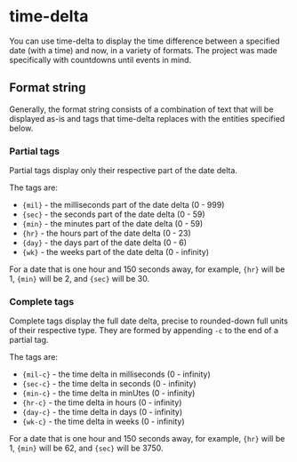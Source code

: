 # time-delta

You can use time-delta to display the time difference between a specified date (with a time) and now, in a variety of formats. The project was made specifically with countdowns until events in mind. 

## Format string

Generally, the format string consists of a combination of text that will be displayed as-is and tags that time-delta replaces with the entities specified below.

### Partial tags

Partial tags display only their respective part of the date delta. 

The tags are: 
- `{mil}` - the milliseconds part of the date delta (0 - 999)
- `{sec}` - the seconds part of the date delta (0 - 59)
- `{min}` - the minutes part of the date delta (0 - 59)
- `{hr}` - the hours part of the date delta (0 - 23)
- `{day}` - the days part of the date delta (0 - 6)
- `{wk}` - the weeks part of the date delta (0 - infinity)

For a date that is one hour and 150 seconds away, for example, `{hr}` will be 1, `{min}` will be 2, and `{sec}` will be 30.

### Complete tags

Complete tags display the full date delta, precise to rounded-down full units of their respective type. They are formed by appending `-c` to the end of a partial tag.

The tags are:
- `{mil-c}` - the time delta in milliseconds (0 - infinity)
- `{sec-c}` - the time delta in seconds (0 - infinity)
- `{min-c}` - the time delta in minUtes (0 - infinity)
- `{hr-c}` - the time delta in hours (0 - infinity)
- `{day-c}` - the time delta in days (0 - infinity)
- `{wk-c}` - the time delta in weeks (0 - infinity)

For a date that is one hour and 150 seconds away, for example, `{hr}` will be 1, `{min}` will be 62, and `{sec}` will be 3750.